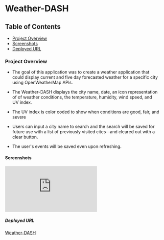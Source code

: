 # Weather-DASH

## Table of Contents
* [Project Overview](#Project-overview)
* [Screenshots](#Screenshots)
* [Deployed URL](#Deployed-url)

### Project Overview

* The goal of this application was to create a weather application that could display current and five day forecasted weather for a specific city using OpenWeatherMap APIs.

* The Weather-DASH displays the city name, date, an icon representation of of weather conditions, the temperature, humidity, wind speed, and UV index.

* The UV index is color coded to show when conditions are good, fair, and severe 

* Users can input a city name to search and the search will be saved for future use with a list of previously visited cites--and cleared out with a clear button.

* The user's events will be saved even upon refreshing.

#### Screenshots


![weather-DASH.pdf](https://github.com/ChainRxn12/Weather-Dash/files/6621067/weather-DASH.pdf)





##### Deployed URL

[Weather-DASH](https://chainrxn12.github.io/Weather-Dash/ "Weather-DASH Home")
